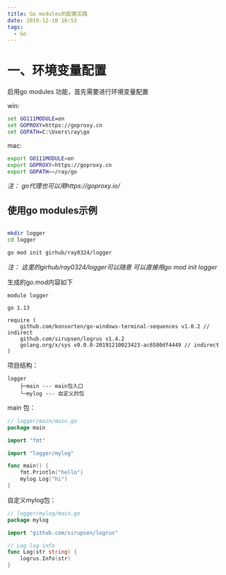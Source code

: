 ```yaml
---
title: Go modules的配置实践
date: 2019-12-10 16:53
tags:
  - Go
---
```


# 一、环境变量配置

启用go modules 功能，首先需要进行环境变量配置

win:

```bat
set GO111MODULE=on
set GOPROXY=https://goproxy.cn
set GOPATH=C:\Users\ray\go
```

mac:

```bash
export GO111MODULE=on
export GOPROXY=https://goproxy.cn
export GOPATH=~/ray/go
```

*注： go代理也可以用https://goproxy.io/*

## 使用go modules示例



```bash

mkdir logger
cd logger

go mod init girhub/ray0324/logger

```

*注： 这里的girhub/ray0324/logger可以随意 可以直接用go mod init logger*

生成的go.mod内容如下

```
module logger

go 1.13

require (
	github.com/konsorten/go-windows-terminal-sequences v1.0.2 // indirect
	github.com/sirupsen/logrus v1.4.2
	golang.org/x/sys v0.0.0-20191210023423-ac6580df4449 // indirect
)
```

项目结构：

```
logger
    ├─main --- main包入口
    └─mylog --- 自定义的包
```

main 包：

```go
// logger/main/main.go
package main

import "fmt"

import "logger/mylog"

func main() {
	fmt.Println("hello")
	mylog.Log("hi")
}

```

自定义mylog包：

```go
// logger/mylog/main.go
package mylog

import "github.com/sirupsen/logrus"

// Log log info
func Log(str string) {
	logrus.Info(str)
}

```



